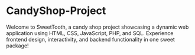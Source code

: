 # CandyShop-Project
Welcome to SweetTooth, a candy shop project showcasing a dynamic web application using HTML, CSS, JavaScript, PHP, and SQL. Experience frontend design, interactivity, and backend functionality in one sweet package!
